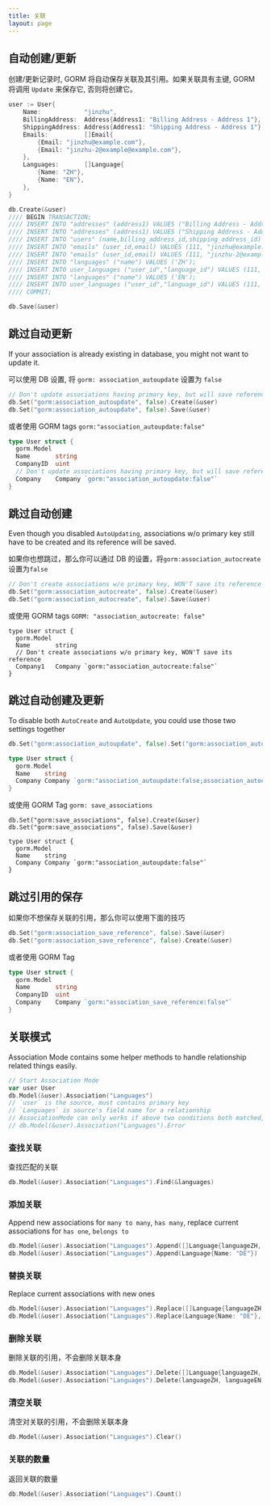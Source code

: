 ```yaml
---
title: 关联
layout: page
---
```

## 自动创建/更新

创建/更新记录时, GORM 将自动保存关联及其引用。如果关联具有主键, GORM 将调用 ` Update ` 来保存它, 否则将创建它。

```go
user := User{
    Name:            "jinzhu",
    BillingAddress:  Address{Address1: "Billing Address - Address 1"},
    ShippingAddress: Address{Address1: "Shipping Address - Address 1"},
    Emails:          []Email{
        {Email: "jinzhu@example.com"},
        {Email: "jinzhu-2@example@example.com"},
    },
    Languages:       []Language{
        {Name: "ZH"},
        {Name: "EN"},
    },
}

db.Create(&user)
//// BEGIN TRANSACTION;
//// INSERT INTO "addresses" (address1) VALUES ("Billing Address - Address 1");
//// INSERT INTO "addresses" (address1) VALUES ("Shipping Address - Address 1");
//// INSERT INTO "users" (name,billing_address_id,shipping_address_id) VALUES ("jinzhu", 1, 2);
//// INSERT INTO "emails" (user_id,email) VALUES (111, "jinzhu@example.com");
//// INSERT INTO "emails" (user_id,email) VALUES (111, "jinzhu-2@example.com");
//// INSERT INTO "languages" ("name") VALUES ('ZH');
//// INSERT INTO user_languages ("user_id","language_id") VALUES (111, 1);
//// INSERT INTO "languages" ("name") VALUES ('EN');
//// INSERT INTO user_languages ("user_id","language_id") VALUES (111, 2);
//// COMMIT;

db.Save(&user)
```

## 跳过自动更新

If your association is already existing in database, you might not want to update it.

可以使用 DB 设置, 将 ` gorm: association_autoupdate ` 设置为 ` false `

```go
// Don't update associations having primary key, but will save reference
db.Set("gorm:association_autoupdate", false).Create(&user)
db.Set("gorm:association_autoupdate", false).Save(&user)
```

或者使用 GORM tags `gorm:"association_autoupdate:false"`

```go
type User struct {
  gorm.Model
  Name       string
  CompanyID  uint
  // Don't update associations having primary key, but will save reference
  Company    Company `gorm:"association_autoupdate:false"`
}
```

## 跳过自动创建

Even though you disabled `AutoUpdating`, associations w/o primary key still have to be created and its reference will be saved.

如果你也想跳过，那么你可以通过 DB 的设置，将`gorm:association_autocreate`设置为`false`

```go
// Don't create associations w/o primary key, WON'T save its reference
db.Set("gorm:association_autocreate", false).Create(&user)
db.Set("gorm:association_autocreate", false).Save(&user)
```

或使用 GORM tags ` GORM: "association_autocreate: false" `

    type User struct {
      gorm.Model
      Name       string
      // Don't create associations w/o primary key, WON'T save its reference
      Company1   Company `gorm:"association_autocreate:false"`
    }
    

## 跳过自动创建及更新

To disable both `AutoCreate` and `AutoUpdate`, you could use those two settings together

```go
db.Set("gorm:association_autoupdate", false).Set("gorm:association_autocreate", false).Create(&user)

type User struct {
  gorm.Model
  Name    string
  Company Company `gorm:"association_autoupdate:false;association_autocreate:false"`
}
```

或使用 GORM Tag ` gorm: save_associations `

    db.Set("gorm:save_associations", false).Create(&user)
    db.Set("gorm:save_associations", false).Save(&user)
    
    type User struct {
      gorm.Model
      Name    string
      Company Company `gorm:"association_autoupdate:false"`
    }
    

## 跳过引用的保存

如果你不想保存关联的引用，那么你可以使用下面的技巧

```go
db.Set("gorm:association_save_reference", false).Save(&user)
db.Set("gorm:association_save_reference", false).Create(&user)
```

或者使用 GORM Tag

```go
type User struct {
  gorm.Model
  Name       string
  CompanyID  uint
  Company    Company `gorm:"association_save_reference:false"`
}
```

## 关联模式

Association Mode contains some helper methods to handle relationship related things easily.

```go
// Start Association Mode
var user User
db.Model(&user).Association("Languages")
// `user` is the source, must contains primary key
// `Languages` is source's field name for a relationship
// AssociationMode can only works if above two conditions both matched, check it ok or not:
// db.Model(&user).Association("Languages").Error
```

### 查找关联

查找匹配的关联

```go
db.Model(&user).Association("Languages").Find(&languages)
```

### 添加关联

Append new associations for `many to many`, `has many`, replace current associations for `has one`, `belongs to`

```go
db.Model(&user).Association("Languages").Append([]Language{languageZH, languageEN})
db.Model(&user).Association("Languages").Append(Language{Name: "DE"})
```

### 替换关联

Replace current associations with new ones

```go
db.Model(&user).Association("Languages").Replace([]Language{languageZH, languageEN})
db.Model(&user).Association("Languages").Replace(Language{Name: "DE"}, languageEN)
```

### 删除关联

删除关联的引用，不会删除关联本身

```go
db.Model(&user).Association("Languages").Delete([]Language{languageZH, languageEN})
db.Model(&user).Association("Languages").Delete(languageZH, languageEN)
```

### 清空关联

清空对关联的引用，不会删除关联本身

```go
db.Model(&user).Association("Languages").Clear()
```

### 关联的数量

返回关联的数量

```go
db.Model(&user).Association("Languages").Count()
```